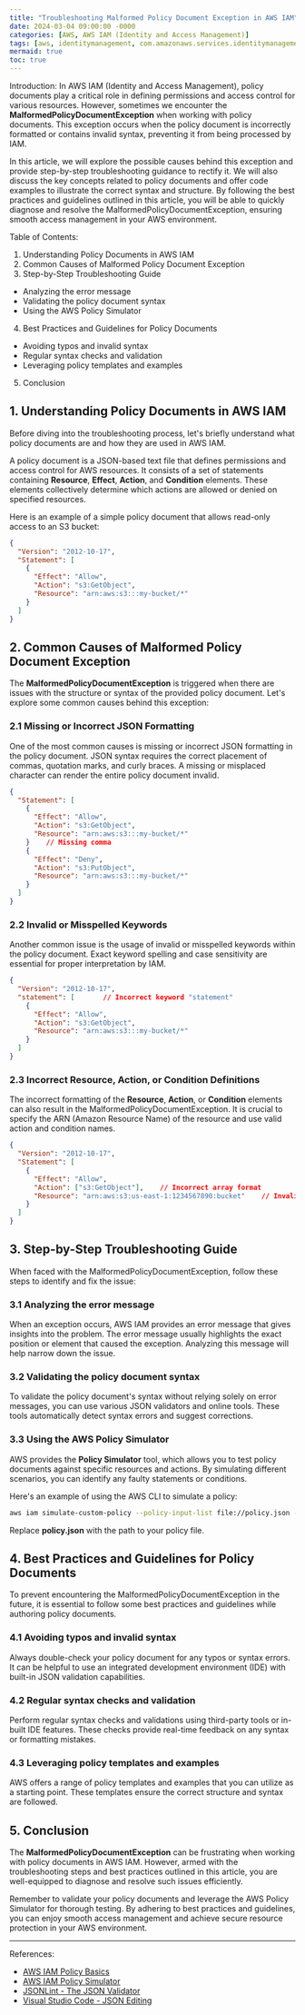 ```yaml
---
title: "Troubleshooting Malformed Policy Document Exception in AWS IAM"
date: 2024-03-04 09:00:00 -0000
categories: [AWS, AWS IAM (Identity and Access Management)]
tags: [aws, identitymanagement, com.amazonaws.services.identitymanagement.model]
mermaid: true
toc: true
---
```



Introduction:
In AWS IAM (Identity and Access Management), policy documents play a critical role in defining permissions and access control for various resources. However, sometimes we encounter the **MalformedPolicyDocumentException** when working with policy documents. This exception occurs when the policy document is incorrectly formatted or contains invalid syntax, preventing it from being processed by IAM.

In this article, we will explore the possible causes behind this exception and provide step-by-step troubleshooting guidance to rectify it. We will also discuss the key concepts related to policy documents and offer code examples to illustrate the correct syntax and structure. By following the best practices and guidelines outlined in this article, you will be able to quickly diagnose and resolve the MalformedPolicyDocumentException, ensuring smooth access management in your AWS environment.

Table of Contents:
1. Understanding Policy Documents in AWS IAM
2. Common Causes of Malformed Policy Document Exception
3. Step-by-Step Troubleshooting Guide
  - Analyzing the error message
  - Validating the policy document syntax
  - Using the AWS Policy Simulator
4. Best Practices and Guidelines for Policy Documents
  - Avoiding typos and invalid syntax
  - Regular syntax checks and validation
  - Leveraging policy templates and examples
5. Conclusion

## 1. Understanding Policy Documents in AWS IAM
Before diving into the troubleshooting process, let's briefly understand what policy documents are and how they are used in AWS IAM.

A policy document is a JSON-based text file that defines permissions and access control for AWS resources. It consists of a set of statements containing **Resource**, **Effect**, **Action**, and **Condition** elements. These elements collectively determine which actions are allowed or denied on specified resources.

Here is an example of a simple policy document that allows read-only access to an S3 bucket:

```json
{
  "Version": "2012-10-17",
  "Statement": [
    {
      "Effect": "Allow",
      "Action": "s3:GetObject",
      "Resource": "arn:aws:s3:::my-bucket/*"
    }
  ]
}
```

## 2. Common Causes of Malformed Policy Document Exception
The **MalformedPolicyDocumentException** is triggered when there are issues with the structure or syntax of the provided policy document. Let's explore some common causes behind this exception:

### 2.1 Missing or Incorrect JSON Formatting
One of the most common causes is missing or incorrect JSON formatting in the policy document. JSON syntax requires the correct placement of commas, quotation marks, and curly braces. A missing or misplaced character can render the entire policy document invalid.

```json
{
  "Statement": [
    {
      "Effect": "Allow",
      "Action": "s3:GetObject",
      "Resource": "arn:aws:s3:::my-bucket/*"
    }    // Missing comma
    {
      "Effect": "Deny",
      "Action": "s3:PutObject",
      "Resource": "arn:aws:s3:::my-bucket/*"
    }
  ]
}
```

### 2.2 Invalid or Misspelled Keywords
Another common issue is the usage of invalid or misspelled keywords within the policy document. Exact keyword spelling and case sensitivity are essential for proper interpretation by IAM.

```json
{
  "Version": "2012-10-17",
  "statement": [       // Incorrect keyword "statement"
    {
      "Effect": "Allow",
      "Action": "s3:GetObject",
      "Resource": "arn:aws:s3:::my-bucket/*"
    }
  ]
}
```

### 2.3 Incorrect Resource, Action, or Condition Definitions
The incorrect formatting of the **Resource**, **Action**, or **Condition** elements can also result in the MalformedPolicyDocumentException. It is crucial to specify the ARN (Amazon Resource Name) of the resource and use valid action and condition names.

```json
{
  "Version": "2012-10-17",
  "Statement": [
    {
      "Effect": "Allow",
      "Action": ["s3:GetObject"],    // Incorrect array format
      "Resource": "arn:aws:s3:us-east-1:1234567890:bucket"    // Invalid ARN
    }
  ]
}
```

## 3. Step-by-Step Troubleshooting Guide
When faced with the MalformedPolicyDocumentException, follow these steps to identify and fix the issue:

### 3.1 Analyzing the error message
When an exception occurs, AWS IAM provides an error message that gives insights into the problem. The error message usually highlights the exact position or element that caused the exception. Analyzing this message will help narrow down the issue.

### 3.2 Validating the policy document syntax
To validate the policy document's syntax without relying solely on error messages, you can use various JSON validators and online tools. These tools automatically detect syntax errors and suggest corrections.

### 3.3 Using the AWS Policy Simulator
AWS provides the **Policy Simulator** tool, which allows you to test policy documents against specific resources and actions. By simulating different scenarios, you can identify any faulty statements or conditions.

Here's an example of using the AWS CLI to simulate a policy:

```bash
aws iam simulate-custom-policy --policy-input-list file://policy.json --action-names "s3:GetObject" --resource-arns "arn:aws:s3:::my-bucket/*"
```
Replace **policy.json** with the path to your policy file.

## 4. Best Practices and Guidelines for Policy Documents
To prevent encountering the MalformedPolicyDocumentException in the future, it is essential to follow some best practices and guidelines while authoring policy documents.

### 4.1 Avoiding typos and invalid syntax
Always double-check your policy document for any typos or syntax errors. It can be helpful to use an integrated development environment (IDE) with built-in JSON validation capabilities.

### 4.2 Regular syntax checks and validation
Perform regular syntax checks and validations using third-party tools or in-built IDE features. These checks provide real-time feedback on any syntax or formatting mistakes.

### 4.3 Leveraging policy templates and examples
AWS offers a range of policy templates and examples that you can utilize as a starting point. These templates ensure the correct structure and syntax are followed.

## 5. Conclusion
The **MalformedPolicyDocumentException** can be frustrating when working with policy documents in AWS IAM. However, armed with the troubleshooting steps and best practices outlined in this article, you are well-equipped to diagnose and resolve such issues efficiently.

Remember to validate your policy documents and leverage the AWS Policy Simulator for thorough testing. By adhering to best practices and guidelines, you can enjoy smooth access management and achieve secure resource protection in your AWS environment.

---
References:
- [AWS IAM Policy Basics](https://docs.aws.amazon.com/IAM/latest/UserGuide/access_policies.html)
- [AWS IAM Policy Simulator](https://docs.aws.amazon.com/IAM/latest/UserGuide/access_policies_testing-policies.html)
- [JSONLint - The JSON Validator](https://jsonlint.com/)
- [Visual Studio Code - JSON Editing](https://code.visualstudio.com/docs/languages/json)
